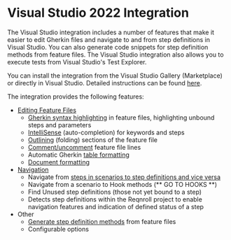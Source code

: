 # Visual Studio 2022 Integration

The Visual Studio integration includes a number of features that make it easier to edit Gherkin files and navigate to and from step definitions in Visual Studio. You can also generate code snippets for step definition methods from feature files. The Visual Studio integration also allows you to execute tests from Visual Studio's Test Explorer.

You can install the integration from the Visual Studio Gallery (Marketplace) or directly in Visual Studio. Detailed instructions can be found [here](../../installation/setup-ide.md#setup-visual-studio-2022).

The integration provides the following features:

* [Editing Feature Files](visual-studio-integration-editing-features)
  * [Gherkin syntax highlighting](visual-studio-integration-editing-features.md#gherkin-syntax-highlighting) in feature files, highlighting unbound steps and parameters
  * [IntelliSense](visual-studio-integration-editing-features.md#intellisense-auto-completion-for-keywords-and-steps) (auto-completion) for keywords and steps
  * [Outlining](visual-studio-integration-editing-features.md#outlining-and-comments-in-feature-files) (folding) sections of the feature file
  * [Comment/uncomment](visual-studio-integration-editing-features.md#outlining-and-comments-in-feature-files) feature file lines
  * Automatic Gherkin [table formatting](visual-studio-integration-editing-features.md#table-formatting)
  * [Document formatting](visual-studio-integration-editing-features.md#document-formatting)
* [Navigation](visual-studio-integration-navigation-features)
  * Navigate from [steps in scenarios to step definitions and vice versa](visual-studio-integration-navigation-features.md#navigating-from-a-step-definition-method-to-steps-in-gherkin-files)
  * Navigate from a scenario to Hook methods (** GO TO HOOKS **)
  * Find Unused step definitions (those not yet bound to a step)
  * Detects step definitions within the Reqnroll project to enable navigation features and indication of defined status of a step
* Other
  * [Generate step definition methods](define-steps) from feature files
  * Configurable options

